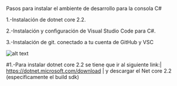 Pasos para instalar el ambiente de desarrollo para la consola C#

1.-Instalación de dotnet core 2.2.

2.-Instalación y configuración de Visual Studio Code para C#.

3.-Instalación de git. conectado a tu cuenta de GitHub y VSC

![alt text](http://www.mug-it.org.ar/multimedios/imgs/17555_620.jpg "Logo Title Text 1")

#1.-Para instalar dotnet core 2.2 se tiene que ir al siguiente link:| https://dotnet.microsoft.com/download | y descargar el Net core 2.2 (especificamente el build sdk) 

